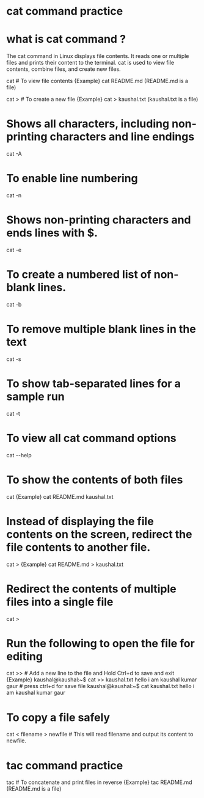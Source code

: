 
# cat command practice

# what is cat command ?
The cat command in Linux displays file contents. It reads one or multiple files and prints their content to the terminal. cat is used to view file contents, combine files, and create new files.

cat <filename> # To view file contents 
{Example} 
cat README.md (README.md is a file)

cat > <filename> # To create a new file
{Example}
cat > kaushal.txt  (kaushal.txt is a file)

# Shows all characters, including non-printing characters and line endings

cat -A <filename>

# To enable line numbering

cat -n <filename>

# Shows non-printing characters and ends lines with $.

cat -e <filename>

# To create a numbered list of non-blank lines.

cat -b <filename>  

# To remove multiple blank lines in the text

cat -s <filename>

# To show tab-separated lines for a sample run

cat -t <filename>

# To view all cat command options

cat --help

# To show the contents of both files

cat <filename1> <filename2>
{Example}
cat README.md kaushal.txt

# Instead of displaying the file contents on the screen, redirect the file contents to another file.

cat <filename1> > <filename2>
{Example}
cat README.md > kaushal.txt

# Redirect the contents of multiple files into a single file

cat <filename1> <filename2> <filename3> > <filename4>

# Run the following to open the file for editing

cat >> <filename> # Add a new line to the file and Hold Ctrl+d to save and exit
{Example}
kaushal@kaushal:~$ cat >> kaushal.txt
hello i am kaushal kumar gaur # press ctrl+d for save file
kaushal@kaushal:~$ cat kaushal.txt 
hello i am kaushal kumar gaur

# To copy a file safely

cat < filename > newfile  # This will read filename and output its content to newfile.

# tac command practice 

tac <filename> # To concatenate and print files in reverse
{Example}
tac README.md  (README.md is a file)